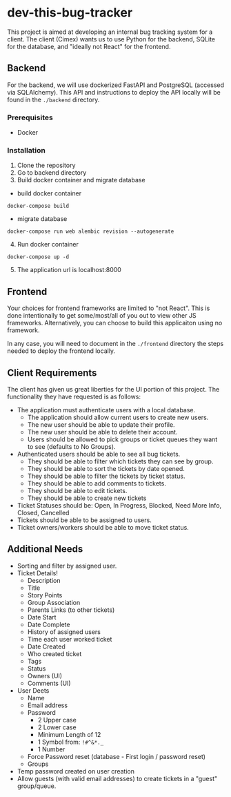 # dev-this-bug-tracker

This project is aimed at developing an internal bug tracking system for a client. The client (Cimex) wants us to use Python for the backend, SQLite for the database, and "ideally not React" for the frontend. 

## Backend

For the backend, we will use dockerized FastAPI and PostgreSQL (accessed via SQLAlchemy). This API and instructions to deploy the API locally will be found in the `./backend` directory.

### Prerequisites
- Docker

### Installation
1. Clone the repository
2. Go to backend directory
3. Build docker container and migrate database
  - build docker container
  ```
  docker-compose build
  ```
  - migrate database
  ```
  docker-compose run web alembic revision --autogenerate
  ```
4. Run docker container
  ```
  docker-compose up -d
  ```
5. The application url is localhost:8000

## Frontend

Your choices for frontend frameworks are limited to "not React". This is done intentionally to get some/most/all of you out to view other JS frameworks. Alternatively, you can choose to build this applicaiton using no framework. 

In any case, you will need to document in the `./frontend` directory the steps needed to deploy the frontend locally.


## Client Requirements

The client has given us great liberties for the UI portion of this project. The functionality they have requested is as follows:

* The application must authenticate users with a local database. 
  * The application should allow current users to create new users.
  * The new user should be able to update their profile.
  * The new user should be able to delete their account.
  * Users should be allowed to pick groups or ticket queues they want to see (defaults to No Groups). 
* Authenticated users should be able to see all bug tickets. 
  * They should be able to filter which tickets they can see by group. 
  * They should be able to sort the tickets by date opened. 
  * They should be able to filter the tickets by ticket status. 
  * They should be able to add comments to tickets.
  * They should be able to edit tickets.
  * They should be able to create new tickets
* Ticket Statuses should be: Open, In Progress, Blocked, Need More Info, Closed, Cancelled
* Tickets should be able to be assigned to users.
* Ticket owners/workers should be able to move ticket status. 

## Additional Needs

* Sorting and filter by assigned user.
* Ticket Details! 
  * Description
  * Title
  * Story Points
  * Group Association
  * Parents Links (to other tickets)
  * Date Start
  * Date Complete
  * History of assigned users
  * Time each user worked ticket
  * Date Created
  * Who created ticket
  * Tags
  * Status
  * Owners (UI)
  * Comments (UI)
* User Deets
  * Name
  * Email address
  * Password
    * 2 Upper case
    * 2 Lower case
    * Minimum Length of 12
    * 1 Symbol from: `!#^&*._`
    * 1 Number
  * Force Password reset (database - First login / password reset)
  * Groups
* Temp password created on user creation
* Allow guests (with valid email addresses) to create tickets in a "guest" group/queue.


